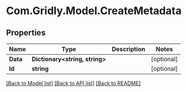 
# Com.Gridly.Model.CreateMetadata

## Properties

Name | Type | Description | Notes
------------ | ------------- | ------------- | -------------
**Data** | **Dictionary&lt;string, string&gt;** |  | [optional] 
**Id** | **string** |  | [optional] 

[[Back to Model list]](../README.md#documentation-for-models)
[[Back to API list]](../README.md#documentation-for-api-endpoints)
[[Back to README]](../README.md)

